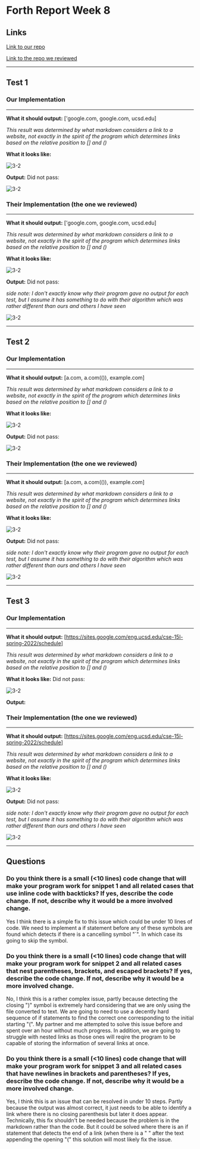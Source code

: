 # **Forth Report Week 8**

## Links
[Link to our repo](https://github.com/Atch19/markdown-parser)

[Link to the repo we reviewed](https://github.com/DanUCSD/markdown-parser)

***

## **Test 1**
### **Our Implementation**
***
**What it should output:**
 ['google.com, google.com, ucsd.edu]

 *This result was determined by what markdown considers a link to a website, not exactly in the spirit of the program which determines links based on the relative position to [] and ()*


**What it looks like:**


[t1]: t1.PNG
![3-2][t1]

**Output:**
Did not pass:

[r1]: r1.PNG
![3-2][r1]


### **Their Implementation (the one we reviewed)**
***
**What it should output:**
 ['google.com, google.com, ucsd.edu]

 *This result was determined by what markdown considers a link to a website, not exactly in the spirit of the program which determines links based on the relative position to [] and ()*

**What it looks like:**

[t1]: t1.PNG
![3-2][t1]

**Output:**
Did not pass:

*side note: I don't exactly know why their program gave no output for each test, but I assume it has something to do with their algorithm which was rather different than ours and others I have seen*

[r4]: r4.PNG
![3-2][r4]

***

## **Test 2**
### **Our Implementation**
***
**What it should output:**
 [a.com, a.com(()), example.com]

 *This result was determined by what markdown considers a link to a website, not exactly in the spirit of the program which determines links based on the relative position to [] and ()*


**What it looks like:**

[t2]: t2.PNG
![3-2][t2]

**Output:**
Did not pass:

[r2]: r2.PNG
![3-2][r2]

### **Their Implementation (the one we reviewed)**
***
**What it should output:**
 [a.com, a.com(()), example.com]

 *This result was determined by what markdown considers a link to a website, not exactly in the spirit of the program which determines links based on the relative position to [] and ()*

**What it looks like:**

[t2]: t2.PNG
![3-2][t2]

**Output:**
Did not pass:

*side note: I don't exactly know why their program gave no output for each test, but I assume it has something to do with their algorithm which was rather different than ours and others I have seen*

[r5]: r5.PNG
![3-2][r5]

***

## **Test 3**
### **Our Implementation**
***
**What it should output:**
 [https://sites.google.com/eng.ucsd.edu/cse-15l-spring-2022/schedule]

 *This result was determined by what markdown considers a link to a website, not exactly in the spirit of the program which determines links based on the relative position to [] and ()*

**What it looks like:**
Did not pass:

[r3]: r3.PNG
![3-2][r3]


**Output:**

### **Their Implementation (the one we reviewed)**
***
**What it should output:**
 [https://sites.google.com/eng.ucsd.edu/cse-15l-spring-2022/schedule]

 *This result was determined by what markdown considers a link to a website, not exactly in the spirit of the program which determines links based on the relative position to [] and ()*

**What it looks like:**


[t3]: t3.PNG
![3-2][t3]


**Output:**
Did not pass:

*side note: I don't exactly know why their program gave no output for each test, but I assume it has something to do with their algorithm which was rather different than ours and others I have seen*

[r6]: r6.PNG
![3-2][r6]

***
## **Questions**
### **Do you think there is a small (<10 lines) code change that will make your program work for snippet 1 and all related cases that use inline code with backticks? If yes, describe the code change. If not, describe why it would be a more involved change.**

Yes I think there is a simple fix to this issue which could be under 10 lines of code. We need to implement a if statement before any of these symbols are found []() which detects if there is a cancelling symbol "`". In which case its going to skip the []() symbol. 


### **Do you think there is a small (<10 lines) code change that will make your program work for snippet 2 and all related cases that nest parentheses, brackets, and escaped brackets? If yes, describe the code change. If not, describe why it would be a more involved change.**

No, I think this is a rather complex issue, partly because detecting the closing ")" symbol is extremely hard considering that we are only using the file converted to text. We are going to need to use a decently hard sequence of if statements to find the correct one corresponding to the initial starting "(". My partner and me attempted to solve this issue before and spent over an hour without much progress. In addition, we are going to struggle with nested links as those ones will reqire the program to be capable of storing the information of several links at once. 

### **Do you think there is a small (<10 lines) code change that will make your program work for snippet 3 and all related cases that have newlines in brackets and parentheses? If yes, describe the code change. If not, describe why it would be a more involved change.**

Yes, I think this is an issue that can be resolved in under 10 steps. Partly because the output was almost correct, it just needs to be able to identify a link where there is no closing parenthesis but later it does appear. Technically, this fix shouldn't be needed because the problem is in the markdown rather than the code. But it could be solved where there is an if statement that detects the end of a link (when there is a " " after the text appending the opening "(" this solution will most likely fix the issue.